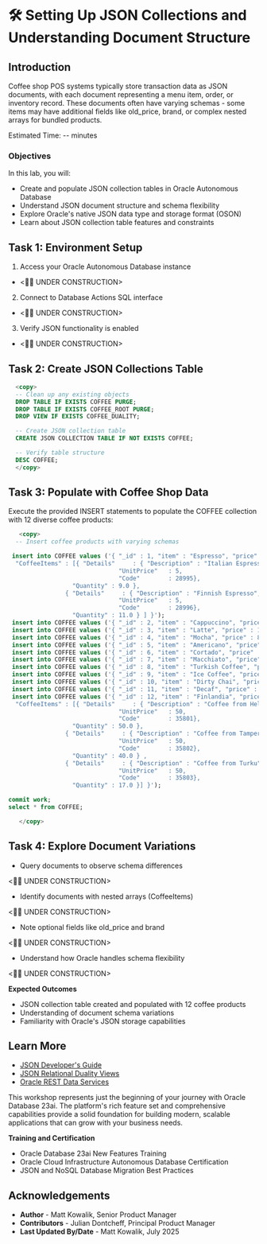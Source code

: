 # 🛠️ Setting Up JSON Collections and Understanding Document Structure

## Introduction

Coffee shop POS systems typically store transaction data as JSON documents, with each document representing a menu item, order, or inventory record. These documents often have varying schemas - some items may have additional fields like old_price, brand, or complex nested arrays for bundled products.

Estimated Time: -- minutes

### Objectives

In this lab, you will:

* Create and populate JSON collection tables in Oracle Autonomous Database
* Understand JSON document structure and schema flexibility
* Explore Oracle's native JSON data type and storage format (OSON)
* Learn about JSON collection table features and constraints

## Task 1: Environment Setup

1. Access your Oracle Autonomous Database instance
* <🚧🦺 UNDER CONSTRUCTION>
2. Connect to Database Actions SQL interface
* <🚧🦺 UNDER CONSTRUCTION>
3. Verify JSON functionality is enabled
* <🚧🦺 UNDER CONSTRUCTION>


## Task 2: Create JSON Collections Table


  ```sql
    <copy>
    -- Clean up any existing objects
    DROP TABLE IF EXISTS COFFEE PURGE;
    DROP TABLE IF EXISTS COFFEE_ROOT PURGE;
    DROP VIEW IF EXISTS COFFEE_DUALITY;

    -- Create JSON collection table
    CREATE JSON COLLECTION TABLE IF NOT EXISTS COFFEE;

    -- Verify table structure
    DESC COFFEE;
    </copy>
  ```

## Task 3: Populate with Coffee Shop Data

Execute the provided INSERT statements to populate the COFFEE collection with 12 diverse coffee products:

 ```sql
    <copy>
   -- Insert coffee products with varying schemas

  insert into COFFEE values ('{ "_id" : 1, "item" : "Espresso", "price" : 5, "size": "Short", "quantity" : 22, "date" : "2024-01-15T08:00:00Z",
   "CoffeeItems" : [{ "Details"     : { "Description" : "Italian Espresso",
                                "UnitPrice"   : 5,
                                "Code"        : 28995},
                   "Quantity" : 9.0 },
                 { "Details"     : { "Description" : "Finnish Espresso",
                                "UnitPrice"   : 5,
                                "Code"        : 28996},
                   "Quantity" : 11.0 } ] }');
  insert into COFFEE values ('{ "_id" : 2, "item" : "Cappuccino", "price" : 6, "size": "Short","quantity" : 12, "date" : "2024-08-16T09:00:00Z" }');
  insert into COFFEE values ('{ "_id" : 3, "item" : "Latte", "price" : 10, "size": "Grande","quantity" : 25, "date" : "2024-02-14T09:05:00Z" }');
  insert into COFFEE values ('{ "_id" : 4, "item" : "Mocha", "price" : 8,"size": "Tall", "quantity" : 11, "date" : "2024-02-17T08:00:00Z" }');
  insert into COFFEE values ('{ "_id" : 5, "item" : "Americano", "price" : 1, "size": "Grande","quantity" : 12, "date" : "2024-02-18T21:06:00Z" }');
  insert into COFFEE values ('{ "_id" : 6, "item" : "Cortado", "price" : 7, "size": "Tall","quantity" : 20, "date" : "2024-02-20T10:07:00Z" }');
  insert into COFFEE values ('{ "_id" : 7, "item" : "Macchiato", "price" : 9,"size": "Tall", "quantity" : 30, "date" : "2024-02-21T10:08:00Z" }');
  insert into COFFEE values ('{ "_id" : 8, "item" : "Turkish Coffee", "price" : 20, "old_price" : 15, "size": "Short","quantity" : 21, "date" : "2024-02-22T14:09:00Z" }');
  insert into COFFEE values ('{ "_id" : 9, "item" : "Ice Coffee", "price" : 15, "size": "Grande","quantity" : 17, "date" : "2024-08-23T14:09:00Z" }');
  insert into COFFEE values ('{ "_id" : 10, "item" : "Dirty Chai", "price" : 12, "size": "Tall","quantity" : 15, "date" : "2024-08-25T14:09:00Z" }');
  insert into COFFEE values ('{ "_id" : 11, "item" : "Decaf", "price" : 4, "size": "Normal", "quantity" : 2, "date" : "2024-01-16T11:01:00Z", "brand":"Relax" }');
  insert into COFFEE values ('{ "_id" : 12, "item" : "Finlandia", "price" : 50, "old_price" : 40, "size": "Grande","quantity" : 107, "date" : "2025-01-10T10:00:00Z",
   "CoffeeItems" : [{ "Details"     : { "Description" : "Coffee from Helsinki",
                                "UnitPrice"   : 50,
                                "Code"        : 35801},
                   "Quantity" : 50.0 },
                 { "Details"     : { "Description" : "Coffee from Tampere",
                                "UnitPrice"   : 50,
                                "Code"        : 35802},
                   "Quantity" : 40.0 } ,
                 { "Details"     : { "Description" : "Coffee from Turku",
                                "UnitPrice"   : 50,
                                "Code"        : 35803},
                   "Quantity" : 17.0 }] }');

commit work;
select * from COFFEE;

    </copy>
  ```

## Task 4: Explore Document Variations

* Query documents to observe schema differences
 
 <🚧🦺 UNDER CONSTRUCTION> 
* Identify documents with nested arrays (CoffeeItems)

 <🚧🦺 UNDER CONSTRUCTION>
* Note optional fields like old_price and brand

 <🚧🦺 UNDER CONSTRUCTION>
* Understand how Oracle handles schema flexibility

 <🚧🦺 UNDER CONSTRUCTION>

**Expected Outcomes**

* JSON collection table created and populated with 12 coffee products
* Understanding of document schema variations
* Familiarity with Oracle's JSON storage capabilities

## Learn More

* [JSON Developer's Guide](https://docs.oracle.com/en/database/oracle/oracle-database/23/adjsn/)
* [JSON Relational Duality Views](https://docs.oracle.com/en/database/oracle/oracle-database/23/jsnvu/)
* [Oracle REST Data Services](https://docs.oracle.com/en/database/oracle/oracle-rest-data-services/)

This workshop represents just the beginning of your journey with Oracle Database 23ai. The platform's rich feature set and comprehensive capabilities provide a solid foundation for building modern, scalable applications that can grow with your business needs.

**Training and Certification**

* Oracle Database 23ai New Features Training
* Oracle Cloud Infrastructure Autonomous Database Certification
* JSON and NoSQL Database Migration Best Practices

## Acknowledgements
* **Author** - Matt Kowalik, Senior Product Manager
* **Contributors** -  Julian Dontcheff, Principal Product Manager
* **Last Updated By/Date** - Matt Kowalik, July 2025
